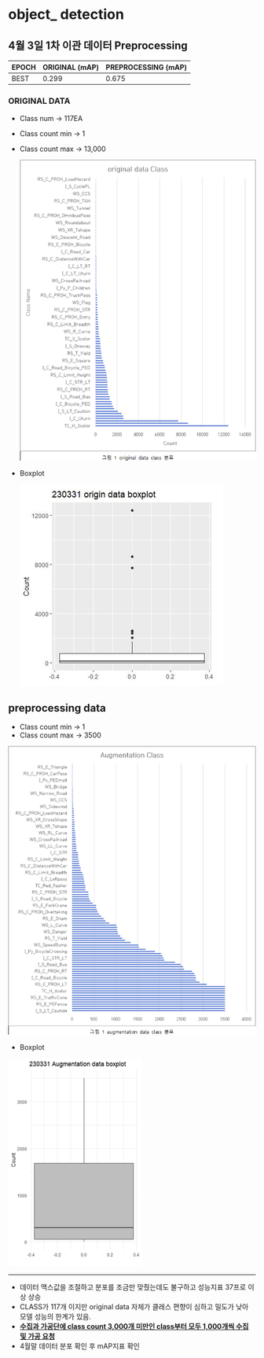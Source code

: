 # object_ detection

## 4월 3일 1차 이관 데이터 Preprocessing

| EPOCH | ORIGINAL (mAP) | PREPROCESSING (mAP) |
| ----- | -------------- | ------------------- |
| BEST  | 0.299          | 0.675               |

### ORIGINAL DATA

- Class num -> 117EA

- Class count min -> 1

- Class count max -> 13,000

    ![original_class](https://github.com/Ztrillion/object_detection/blob/master/plots/original_class.png)

- Boxplot

  ![original_boxplot](https://github.com/Ztrillion/object_detection/blob/master/plots/original_boxplot.png)



## preprocessing data

- Class count min -> 1
- Class count max -> 3500

![prep_class](https://github.com/Ztrillion/object_detection/blob/master/plots/prep_class.png)

- Boxplot

![prep_boxplot](https://github.com/Ztrillion/object_detection/blob/master/plots/prep_boxplot.png)

---

- 데이터 맥스값을 조절하고 분포를 조금만 맞췄는데도 불구하고 성능지표 37프로 이상 상승
- CLASS가 117개 이지만 original data 자체가 클래스 편향이 심하고 밀도가 낮아 모델 성능의 한계가 있음. 
- **<u>수집과 가공단에 class count 3,000개 미만인 class부터 모두 1,000개씩 수집 및 가공 요청</u>**
- 4월말 데이터 분포 확인 후 mAP지표 확인
